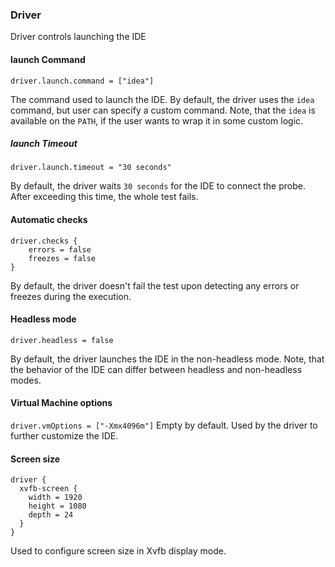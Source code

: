 ### Driver

Driver controls launching the IDE  

#### launch Command
`driver.launch.command = ["idea"]`

The command used to launch the IDE. By default, the driver uses the `idea` command, but user can specify a custom command. Note, that the `idea` is available on the `PATH`, if the user wants to wrap it in some custom logic. 
##### launch Timeout
`driver.launch.timeout = "30 seconds"`

By default, the driver waits `30 seconds` for the IDE to connect the probe. After exceeding this time, the whole test fails.  
#### Automatic checks
```
driver.checks {
    errors = false
    freezes = false
}
```

By default, the driver doesn't fail the test upon detecting any errors or freezes during the execution.
  

#### Headless mode
`driver.headless = false`

By default, the driver launches the IDE in the non-headless mode. Note, that the behavior of the IDE can differ between headless and non-headless modes.  

#### Virtual Machine options
`driver.vmOptions = ["-Xmx4096m"]`
Empty by default. Used by the driver to further customize the IDE.

#### Screen size
```
driver {
  xvfb-screen {
    width = 1920
    height = 1080
    depth = 24
  }
}
```
Used to configure screen size in Xvfb display mode. 